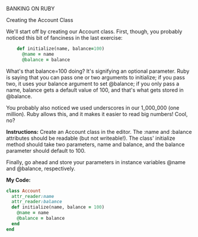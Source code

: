BANKING ON RUBY

Creating the Account Class

We'll start off by creating our Account class. First, though, you probably noticed this bit of fanciness in the last exercise:
```ruby
    def initialize(name, balance=100)
      @name = name
      @balance = balance
 ```
What's that balance=100 doing? It's signifying an optional parameter. Ruby is saying that you can pass one or two arguments to initialize; if you pass two, it uses your balance argument to set @balance; if you only pass a name, balance gets a default value of 100, and that's what gets stored in @balance.

You probably also noticed we used underscores in our 1_000_000 (one million). Ruby allows this, and it makes it easier to read big numbers! Cool, no?

**Instructions:**
Create an Account class in the editor. The :name and :balance attributes should be readable (but not writeable!). The class' initialize method should take two parameters, name and balance, and the balance parameter should default to 100.

Finally, go ahead and store your parameters in instance variables @name and @balance, respectively.

**My Code:**
```ruby
class Account
  attr_reader:name
  attr_reader:balance
  def initialize(name, balance = 100)
    @name = name
    @balance = balance
  end
end
```
